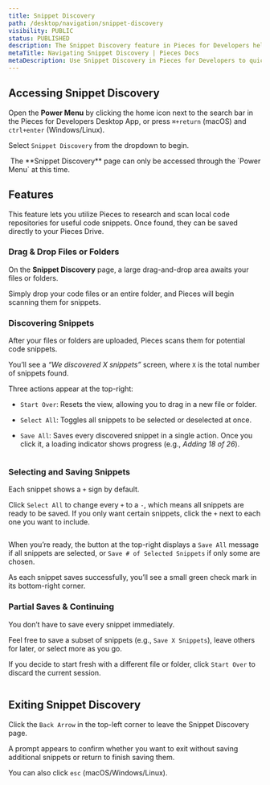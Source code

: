 ```yaml
---
title: Snippet Discovery
path: /desktop/navigation/snippet-discovery
visibility: PUBLIC
status: PUBLISHED
description: The Snippet Discovery feature in Pieces for Developers helps you quickly find and add multiple code snippets from your files or folders.
metaTitle: Navigating Snippet Discovery | Pieces Docs
metaDescription: Use Snippet Discovery in Pieces for Developers to quickly find and add multiple code snippets from your files or folders with ease.
---
```


## Accessing Snippet Discovery

Open the **Power Menu** by clicking the home icon next to the search bar in the Pieces for Developers Desktop App, or press `⌘+return` (macOS) and `ctrl+enter` (Windows/Linux).

Select `Snippet Discovery` from the dropdown to begin.

<Image src="https://storage.googleapis.com/hashnode_product_documentation_assets/desktop_app_assets/desktop_app_MAIN/new_media/Navigation/Snippet%20Discovery/snippet_discovery_page.png" alt="" align="center" fullwidth="true" />

<Callout type="info">
  The **Snippet Discovery** page can only be accessed through the `Power Menu` at this time.
</Callout>

## Features

This feature lets you utilize Pieces to research and scan local code repositories for useful code snippets. Once found, they can be saved directly to your Pieces Drive.

### Drag & Drop Files or Folders

On the **Snippet Discovery** page, a large drag-and-drop area awaits your files or folders.

Simply drop your code files or an entire folder, and Pieces will begin scanning them for snippets.

### Discovering Snippets

After your files or folders are uploaded, Pieces scans them for potential code snippets.

You’ll see a *“We discovered X snippets”* screen, where `X` is the total number of snippets found.

Three actions appear at the top-right:

* `Start Over`: Resets the view, allowing you to drag in a new file or folder.

* `Select All`: Toggles all snippets to be selected or deselected at once.

* `Save All`: Saves every discovered snippet in a single action. Once you click it, a loading indicator shows progress (e.g., *Adding 18 of 26*).

<Image src="https://storage.googleapis.com/hashnode_product_documentation_assets/desktop_app_assets/desktop_app_MAIN/new_media/Navigation/Snippet%20Discovery/we_discovered_blah.png" alt="" align="center" fullwidth="true" />

### Selecting and Saving Snippets

Each snippet shows a `+` sign by default.

Click `Select All` to change every `+` to a `-`, which means all snippets are ready to be saved. If you only want certain snippets, click the `+` next to each one you want to include.

<Image src="https://storage.googleapis.com/hashnode_product_documentation_assets/desktop_app_assets/desktop_app_MAIN/new_media/Navigation/Snippet%20Discovery/snippet_discover_add.gif" alt="" align="center" fullwidth="true" />

When you’re ready, the button at the top-right displays a `Save All` message if all snippets are selected, or `Save # of Selected Snippets` if only some are chosen.

As each snippet saves successfully, you’ll see a small green check mark in its bottom-right corner.

### Partial Saves & Continuing

You don’t have to save every snippet immediately.

Feel free to save a subset of snippets (e.g., `Save X Snippets`), leave others for later, or select more as you go.

If you decide to start fresh with a different file or folder, click `Start Over` to discard the current session.

<Image src="https://storage.googleapis.com/hashnode_product_documentation_assets/desktop_app_assets/desktop_app_MAIN/new_media/Navigation/Snippet%20Discovery/we_discovered_blah.png" alt="" align="center" fullwidth="true" />

## Exiting Snippet Discovery

Click the `Back Arrow` in the top-left corner to leave the Snippet Discovery page.

A prompt appears to confirm whether you want to exit without saving additional snippets or return to finish saving them.

You can also click `esc` (macOS/Windows/Linux).